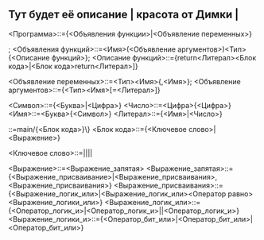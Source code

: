 ## Тут будет её описание | красота от Димки | <main>

<Программа>::={<Объявления функции>|<Объявление переменных>}<main>;
<Объявления функций>::=<Имя>(<Объявление аргументов>)<Тип>\{<Описание функций>\};
<Описание функций>::={return<Литерал><Блок кода>|<Блок кода>return<Литерал>]}

<Объявление переменных>::=<Тип><Имя>{,<Имя>};
<Объявление аргументов>::={<Тип><Имя>[\=<Литерал>]}

<Символ>::={<Буква>|<Цифра>}
<Число>::=<Цифра>{<Цифра>}
<Имя>::=<Буква>{<Символ>}
<Литерал>::={<Имя>|<Число>}

<main>::=main/{<Блок кода>}\}
<Блок кода>::={<Ключевое слово>|<Выражение>}

<Ключевое слово>::=<WHILE>|<FOR>|<BETWIN>|<IF>|<SWITCH>

<Выражение>::=<Выражение_запятая>
<Выражение_запятая>::={<Выражение_присваивание>|<Выражение_присваивания>,<Выражение_присваивания>}
<Выражение_присваивания>::={<Выражение_логик_или>|<Выражение_логик_или><Оператор равно><Выражение_логики_или>}
<Выражение_логик_или>::={<Оператор_логик_и>|<Оператор_логик_и>\||<Оператор_логик_и>}
<Выражение_логики_и>::={<Оператор_бит_или>|<Оператор_бит_или>\|<Оператор_бит_или>}




